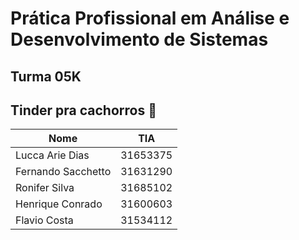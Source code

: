 # Prática Profissional em Análise e Desenvolvimento de Sistemas

## Turma 05K

## Tinder pra cachorros :dog:

| Nome  | TIA |
| ------------- | ------------- |
| Lucca Arie Dias | 31653375  |
| Fernando Sacchetto  | 31631290  |
| Ronifer Silva  | 31685102  |
| Henrique Conrado  | 31600603  |
| Flavio Costa  | 31534112  |

